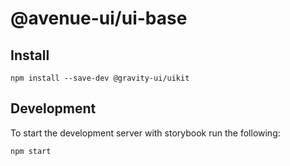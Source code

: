 # @avenue-ui/ui-base

## Install

```
npm install --save-dev @gravity-ui/uikit
```

## Development

To start the development server with storybook run the following:

```
npm start
```

